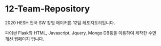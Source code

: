 # 12-Team-Repository
2020 HESH 전국 SW 창업 메이커톤 12팀 레포지토리입니다.

파이썬 Flask와 HTML, Javascript, Jquery, Mongo DB등을 이용하여 제작한 
수면개선 웹페이지 입니다.
